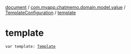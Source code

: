 [document](../../index.md) / [com.myapp.chatmemo.domain.model.value](../index.md) / [TemplateConfiguration](index.md) / [template](./template.md)

# template

`var template: `[`Template`](../../com.myapp.chatmemo.domain.model.entity/-template/index.md)